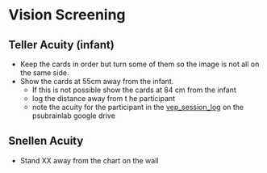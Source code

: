 # Vision Screening

## Teller Acuity (infant)
- Keep the cards in order but turn some of them so the image is not all on the same side.
- Show the cards at 55cm away from the infant. 
  - If this is not possible show the cards at 84 cm from the infant
  - log the distance away from t he participant
  - note the acuity for the participant in the [vep_session_log](https://docs.google.com/spreadsheet/ccc?key=0Ag6j1ZugcmysdEVEaDZ0WjNueVNXSmZrdkFWS1lzYXc#gid=0) on the psubrainlab google drive

## Snellen Acuity 
- Stand XX away from the chart on the wall
